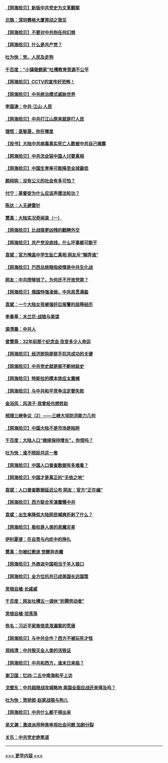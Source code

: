 #### [【网海拾贝】新版中共党史为文革翻案](../pages/nsc993/n12967526.md?t=05222202) 
#### [北隐：深圳赛格大厦晃动之我见](../pages/nsc993/n12967393.md?t=05222202) 
#### [【网海拾贝】不要对中共抱任何幻想](../pages/nsc993/n12965222.md?t=05222202) 
#### [【网海拾贝】什么是共产党？](../pages/nsc993/n12962781.md?t=05222202) 
#### [吐为快：党、人民及走狗](../pages/nsc993/n12962747.md?t=05222202) 
#### [千百度：“小镇做题家”吐槽教育资源不公平](../pages/nsc993/n12962705.md?t=05222202) 
#### [【网海拾贝】CCTV的宣传好恐怖！](../pages/nsc993/n12959984.md?t=05222202) 
#### [【网海拾贝】中共统治模式威胁世界](../pages/nsc993/n12957622.md?t=05222202) 
#### [李国涛：中共‧江山‧人民](../pages/nsc993/n12957502.md?t=05222202) 
#### [【网海拾贝】中共打江山原来就是打人民](../pages/nsc993/n12954345.md?t=05222202) 
#### [理悟：高智晟，你在哪里](../pages/nsc993/n12953115.md?t=05222202) 
#### [【投书】大陆中共病毒真实死亡人数被中共自己揭露](../pages/nsc993/n12953050.md?t=05222202) 
#### [【网海拾贝】中共怎会容中国人讨要真相](../pages/nsc993/n12952161.md?t=05222202) 
#### [【网海拾贝】中国生育率可能降至全球最低](../pages/nsc993/n12948793.md?t=05222202) 
#### [颜纯钩：没有公义的社会有多可怕？](../pages/nsc993/n12947626.md?t=05222202) 
#### [付宁：基督徒为什么应该声援法轮功？](../pages/nsc993/n12947233.md?t=05222202) 
#### [陈达：人无避雷针](../pages/nsc993/n12947098.md?t=05222202) 
#### [慧真：大陆实况奇闻录（一）](../pages/nsc993/n12945811.md?t=05222202) 
#### [【网海拾贝】比战狼更凶残的戳瞎外交](../pages/nsc993/n12945717.md?t=05222202) 
#### [【网海拾贝】共产党没底线，什么坏事都可能干](../pages/nsc993/n12942090.md?t=05222202) 
#### [袁斌：官方掩盖中学生坠亡真相 网友斥“糊弄谁”](../pages/nsc993/n12942029.md?t=05222202) 
#### [【网海拾贝】巴西总统暗指疫情是中共生化战](../pages/nsc993/n12938999.md?t=05222202) 
#### [网友：中共捞够钱了，为何还不开放党禁？](../pages/nsc993/n12938952.md?t=05222202) 
#### [【网海拾贝】俄国恃强凌弱，中共恶贯满盈](../pages/nsc993/n12936626.md?t=05222202) 
#### [袁斌：一个大陆女孩被强奸后报警的屈辱经历](../pages/nsc993/n12936547.md?t=05222202) 
#### [李春草：木兰花·战狼与美谍](../pages/nsc993/n12935995.md?t=05222202) 
#### [源清晨：中共人](../pages/nsc993/n12935589.md?t=05222202) 
#### [曾慧燕：32年前那个纪念会 改变多少人命运](../pages/nsc993/n12934233.md?t=05222202) 
#### [【网海拾贝】经济脱钩是联手抗共成功的关键](../pages/nsc993/n12934176.md?t=05222202) 
#### [【网海拾贝】中共党史就是部不断树敌史](../pages/nsc993/n12932844.md?t=05222202) 
#### [【网海拾贝】特斯拉的模本效应太震撼](../pages/nsc993/n12925626.md?t=05222202) 
#### [【网海拾贝】与中共和平竞争注定要失败](../pages/nsc993/n12923326.md?t=05222202) 
#### [金浴凤：风流子‧我曾经也想姓赵](../pages/nsc993/n12920911.md?t=05222202) 
#### [梳理三峡争议（2）——三峡大坝防洪能力几何](../pages/nsc993/n12920173.md?t=05222202) 
#### [【网海拾贝】中国大陆不是市场是陷阱](../pages/nsc993/n12920143.md?t=05222202) 
#### [千百度：大陆人口“继续保持增长”，你信吗？](../pages/nsc993/n12918946.md?t=05222202) 
#### [吐为快：谁不晓妖共这一套](../pages/nsc993/n12918941.md?t=05222202) 
#### [【网海拾贝】中国人口普查数据有多难看？](../pages/nsc993/n12917822.md?t=05222202) 
#### [【网海拾贝】中国才是真正的“无依之地”](../pages/nsc993/n12915845.md?t=05222202) 
#### [袁斌：人口普查数据延迟公布 网友：官方“正在编”](../pages/nsc993/n12915748.md?t=05222202) 
#### [【网海拾贝】西方联合军演震慑中共](../pages/nsc993/n12913466.md?t=05222202) 
#### [袁斌：出生率降低大陆网民喊爽折射了什么？](../pages/nsc993/n12913365.md?t=05222202) 
#### [【网海拾贝】极权是人类的恶魔灾星](../pages/nsc993/n12910697.md?t=05222202) 
#### [伊利夏提：在自责与内疚中的挣扎](../pages/nsc993/n12910493.md?t=05222202) 
#### [慧真：勿被红歌迷 觉醒弃赤魔](../pages/nsc993/n12910485.md?t=05222202) 
#### [【网海拾贝】外商进中国相当于羊入狼口](../pages/nsc993/n12908274.md?t=05222202) 
#### [【网海拾贝】全方位抗共已成美国长远国策](../pages/nsc993/n12906878.md?t=05222202) 
#### [灵根自植‧长戚戚](../pages/nsc993/n12905585.md?t=05222202) 
#### [千百度：网友吐槽五一调休“折腾劳动者”](../pages/nsc993/n12905934.md?t=05222202) 
#### [灵根自植‧坦荡荡](../pages/nsc993/n12905562.md?t=05222202) 
#### [佚名：习近平家族信息泄漏案的荒唐](../pages/nsc993/n12904705.md?t=05222202) 
#### [【网海拾贝】与中共合作？西方不被玩死才怪](../pages/nsc993/n12903873.md?t=05222202) 
#### [郑纯清：中共毁灭全人类的活铁证](../pages/nsc993/n12903785.md?t=05222202) 
#### [【网海拾贝】中共和西方，谁末日来临？](../pages/nsc993/n12903482.md?t=05222202) 
#### [谢卫国：忆四‧二五中南海和平上访](../pages/nsc993/n12902192.md?t=05222202) 
#### [戈壁东：中共超限战攻城略地 美国全面应战还来得及吗？](../pages/nsc993/n12902297.md?t=05222202) 
#### [吐为快：贺骄郎‧赵家战狼与狗儿](../pages/nsc993/n12902280.md?t=05222202) 
#### [【网海拾贝】中共什么都干得出来](../pages/nsc993/n12897500.md?t=05222202) 
#### [吴文渊：激进派用种族审视社会问题 加剧分裂](../pages/nsc993/n12893881.md?t=05222202) 
#### [关乐：中共党史绝笔谣](../pages/nsc993/n12897270.md?t=05222202) 

----
#### [ >>> 更早内容 <<< ](../indexes/nsc993-earlier.md)
